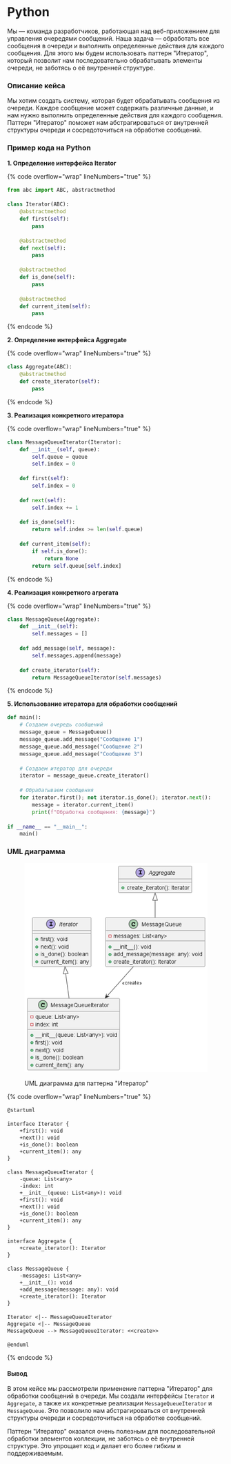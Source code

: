 # Python

Мы — команда разработчиков, работающая над веб-приложением для управления очередями сообщений. Наша задача — обработать все сообщения в очереди и выполнить определенные действия для каждого сообщения. Для этого мы будем использовать паттерн "Итератор", который позволит нам последовательно обрабатывать элементы очереди, не заботясь о её внутренней структуре.

### Описание кейса

Мы хотим создать систему, которая будет обрабатывать сообщения из очереди. Каждое сообщение может содержать различные данные, и нам нужно выполнить определенные действия для каждого сообщения. Паттерн "Итератор" поможет нам абстрагироваться от внутренней структуры очереди и сосредоточиться на обработке сообщений.

### Пример кода на Python

**1. Определение интерфейса Iterator**

{% code overflow="wrap" lineNumbers="true" %}
```python
from abc import ABC, abstractmethod

class Iterator(ABC):
    @abstractmethod
    def first(self):
        pass

    @abstractmethod
    def next(self):
        pass

    @abstractmethod
    def is_done(self):
        pass

    @abstractmethod
    def current_item(self):
        pass
```
{% endcode %}

**2. Определение интерфейса Aggregate**

{% code overflow="wrap" lineNumbers="true" %}
```python
class Aggregate(ABC):
    @abstractmethod
    def create_iterator(self):
        pass
```
{% endcode %}

**3. Реализация конкретного итератора**

{% code overflow="wrap" lineNumbers="true" %}
```python
class MessageQueueIterator(Iterator):
    def __init__(self, queue):
        self.queue = queue
        self.index = 0

    def first(self):
        self.index = 0

    def next(self):
        self.index += 1

    def is_done(self):
        return self.index >= len(self.queue)

    def current_item(self):
        if self.is_done():
            return None
        return self.queue[self.index]
```
{% endcode %}

**4. Реализация конкретного агрегата**

{% code overflow="wrap" lineNumbers="true" %}
```python
class MessageQueue(Aggregate):
    def __init__(self):
        self.messages = []

    def add_message(self, message):
        self.messages.append(message)

    def create_iterator(self):
        return MessageQueueIterator(self.messages)
```
{% endcode %}

**5. Использование итератора для обработки сообщений**

```python
def main():
    # Создаем очередь сообщений
    message_queue = MessageQueue()
    message_queue.add_message("Сообщение 1")
    message_queue.add_message("Сообщение 2")
    message_queue.add_message("Сообщение 3")

    # Создаем итератор для очереди
    iterator = message_queue.create_iterator()

    # Обрабатываем сообщения
    for iterator.first(); not iterator.is_done(); iterator.next():
        message = iterator.current_item()
        print(f"Обработка сообщения: {message}")

if __name__ == "__main__":
    main()
```

### UML диаграмма

<figure><img src="../../../../../.gitbook/assets/image (2) (1).png" alt=""><figcaption><p>UML диаграмма для паттерна "Итератор"</p></figcaption></figure>

{% code overflow="wrap" lineNumbers="true" %}
```plantuml
@startuml

interface Iterator {
    +first(): void
    +next(): void
    +is_done(): boolean
    +current_item(): any
}

class MessageQueueIterator {
    -queue: List<any>
    -index: int
    +__init__(queue: List<any>): void
    +first(): void
    +next(): void
    +is_done(): boolean
    +current_item(): any
}

interface Aggregate {
    +create_iterator(): Iterator
}

class MessageQueue {
    -messages: List<any>
    +__init__(): void
    +add_message(message: any): void
    +create_iterator(): Iterator
}

Iterator <|-- MessageQueueIterator
Aggregate <|-- MessageQueue
MessageQueue --> MessageQueueIterator: <<create>>

@enduml
```
{% endcode %}

#### Вывод

В этом кейсе мы рассмотрели применение паттерна "Итератор" для обработки сообщений в очереди. Мы создали интерфейсы `Iterator` и `Aggregate`, а также их конкретные реализации `MessageQueueIterator` и `MessageQueue`. Это позволило нам абстрагироваться от внутренней структуры очереди и сосредоточиться на обработке сообщений.

Паттерн "Итератор" оказался очень полезным для последовательной обработки элементов коллекции, не заботясь о её внутренней структуре. Это упрощает код и делает его более гибким и поддерживаемым.

